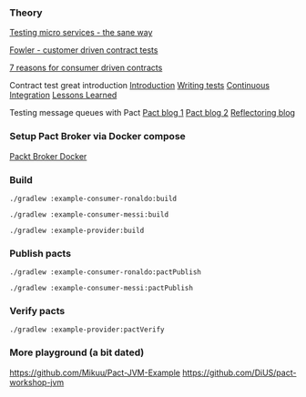 ### Theory
[Testing micro services - the sane way](https://medium.com/@copyconstruct/testing-microservices-the-sane-way-9bb31d158c16)

[Fowler - customer driven contract tests](https://martinfowler.com/articles/consumerDrivenContracts.html)

[7 reasons for consumer driven contracts](https://reflectoring.io/7-reasons-for-consumer-driven-contracts/)

Contract test great introduction
[Introduction](https://kreuzwerker.de/post/introduction-to-consumer-driven-contract-testing)
[Writing tests](https://kreuzwerker.de/post/writing-contract-tests-with-pact-in-spring-boot)
[Continuous Integration](https://kreuzwerker.de/post/integrating-contract-tests-into-build-pipelines-with-pact-broker-and)
[Lessons Learned](https://kreuzwerker.de/post/contract-tests-lessons-learned)

Testing message queues with Pact
[Pact blog 1](https://dius.com.au/2017/09/22/contract-testing-serverless-and-asynchronous-applications/)
[Pact blog 2](https://dius.com.au/2018/10/01/contract-testing-serverless-and-asynchronous-applications---part-2/)
[Reflectoring blog](https://reflectoring.io/cdc-pact-messages/)

### Setup Pact Broker via Docker compose
[Packt Broker Docker](https://github.com/pact-foundation/pact-broker-docker)

### Build
`./gradlew :example-consumer-ronaldo:build`

`./gradlew :example-consumer-messi:build`

`./gradlew :example-provider:build`

### Publish pacts
`./gradlew :example-consumer-ronaldo:pactPublish`

`./gradlew :example-consumer-messi:pactPublish`

### Verify pacts
`./gradlew :example-provider:pactVerify`

### More playground (a bit dated)
https://github.com/Mikuu/Pact-JVM-Example
https://github.com/DiUS/pact-workshop-jvm
